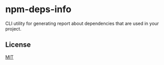 # npm-deps-info

CLI utility for generating report about dependencies that are used in your project.

## License

[MIT](LICENSE)
